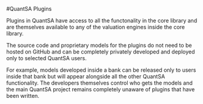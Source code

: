 #QuantSA Plugins

Plugins in QuantSA have access to all the functonality in the core library and are themselves available to any of the valuation engines inside the core library.

The source code and proprietary models for the plugins do not need to be hosted on GitHub and can be completely privately developed and deployed only to selected QuantSA users.

For example, models developed inside a bank can be released only to users inside that bank but will appear alongside all the other QuantSA functionality.  The developers themselves control who gets the models and the main QuantSA project remains completely unaware of plugins that have been written.
